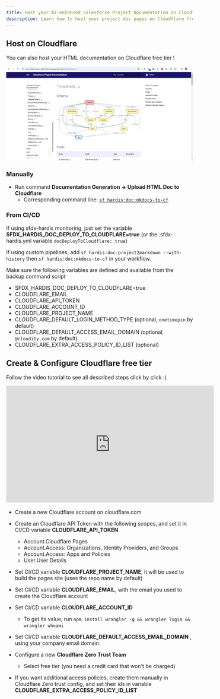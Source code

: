 ```yaml
---
title: Host your AI-enhanced Salesforce Project Documentation on Cloudflare free tier
description: Learn how to host your project doc pages on Cloudflare free tier up to 50 users
---
```

<!-- markdownlint-disable MD013 -->

## Host on Cloudflare

You can also host your HTML documentation on Cloudflare free tier !

![](assets/images/screenshot-cloudflare-doc.jpg)

### Manually

- Run command **Documentation Generation -> Upload HTML Doc to Cloudflare**
  - Corresponding command line: [`sf hardis:doc:mkdocs-to-cf`](hardis/doc/mkdocs-to-cf.md)

### From CI/CD

If using sfdx-hardis monitoring, just set the variable **SFDX_HARDIS_DOC_DEPLOY_TO_CLOUDFLARE=true** (or the .sfdx-hardis.yml variable `docDeployToCloudflare: true`)

If using custom pipelines, add `sf hardis:doc:project2markdown --with-history` then `sf hardis:doc:mkdocs-to-cf` in your workflow.

Make sure the following variables are defined and available from the backup command script

- SFDX_HARDIS_DOC_DEPLOY_TO_CLOUDFLARE=true
- CLOUDFLARE_EMAIL
- CLOUDFLARE_API_TOKEN
- CLOUDFLARE_ACCOUNT_ID
- CLOUDFLARE_PROJECT_NAME
- CLOUDFLARE_DEFAULT_LOGIN_METHOD_TYPE (optional, `onetimepin` by default)
- CLOUDFLARE_DEFAULT_ACCESS_EMAIL_DOMAIN  (optional, `@cloudity.com` by default)
- CLOUDFLARE_EXTRA_ACCESS_POLICY_ID_LIST (optional)

## Create & Configure Cloudflare free tier

Follow the video tutorial to see all described steps click by click :)

<div style="text-align:center"><iframe width="560" height="315" src="https://www.youtube.com/embed/AUipbKjgsDI" title="YouTube video player" frameborder="0" allow="accelerometer; autoplay; clipboard-write; encrypted-media; gyroscope; picture-in-picture" allowfullscreen></iframe></div>

- Create a new Cloudflare account on cloudflare.com

- Create an Cloudflare API Token with the following scopes, and set it in CI/CD variable **CLOUDFLARE_API_TOKEN**
  - Account.Cloudflare Pages
  - Account.Access: Organizations, Identity Providers, and Groups
  - Account.Access: Apps and Policies
  - User.User Details

- Set CI/CD variable **CLOUDFLARE_PROJECT_NAME**, it will be used to build the pages site (uses the repo name by default)

- Set CI/CD variable **CLOUDFLARE_EMAIL**, with the email you used to create the Cloudflare account

- Set CI/CD variable **CLOUDFLARE_ACCOUNT_ID**
  - To get its value, run `npm install wrangler -g && wrangler login && wrangler whoami`

- Set CI/CD variable **CLOUDFLARE_DEFAULT_ACCESS_EMAIL_DOMAIN** , using your company email domain.

- Configure a new **Cloudflare Zero Trust Team**
  - Select free tier (you need a credit card that won't be charged)

- If you want additional access policies, create them manually in Cloudflare Zero trust config, and set their ids in variable **CLOUDFLARE_EXTRA_ACCESS_POLICY_ID_LIST**